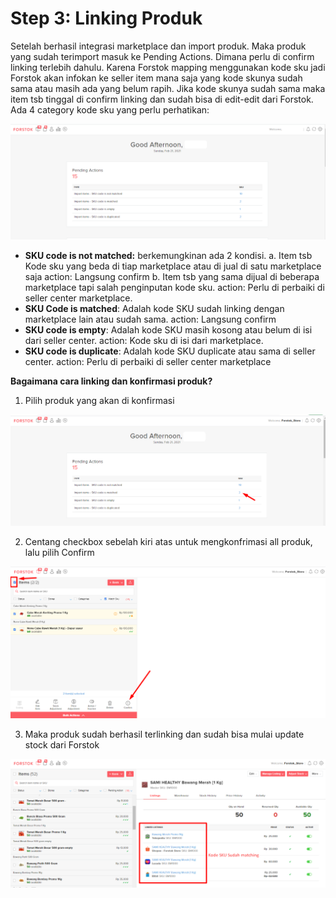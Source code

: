 # Step 3: Linking Produk

Setelah berhasil integrasi marketplace dan import produk. Maka produk yang sudah terimport masuk ke Pending Actions. Dimana perlu di confirm linking terlebih dahulu. Karena Forstok mapping menggunakan kode sku jadi Forstok akan infokan ke seller item mana saja yang kode skunya sudah sama atau masih ada yang belum rapih. Jika kode skunya sudah sama maka item tsb tinggal di confirm linking dan sudah bisa di edit-edit dari Forstok. Ada 4 category kode sku yang perlu perhatikan:

![](../../.gitbook/assets/image%20%2873%29.png)

* **SKU code is not matched:** berkemungkinan ada 2 kondisi. a. Item tsb Kode sku yang beda di tiap marketplace atau di jual di satu marketplace saja action: Langsung confirm b. Item tsb yang sama dijual di beberapa marketplace tapi salah penginputan kode sku. action: Perlu di perbaiki di seller center marketplace.
* **SKU Code is matched**: Adalah kode SKU sudah linking dengan marketplace lain atau sudah sama. action: Langsung confirm
* **SKU code is empty**: Adalah kode SKU masih kosong atau belum di isi dari seller center. action: Kode sku di isi dari marketplace.
* **SKU code is duplicate**: Adalah  kode SKU duplicate atau sama di seller center. action: Perlu di perbaiki di seller center marketplace

**Bagaimana cara linking dan konfirmasi produk?**

1. Pilih produk yang akan di konfirmasi

![](../../.gitbook/assets/image%20%28283%29.png)

2. Centang checkbox sebelah kiri atas untuk mengkonfrimasi all produk, lalu pilih Confirm

![](../../.gitbook/assets/image%20%2830%29.png)

3. Maka produk sudah berhasil terlinking dan sudah bisa mulai update stock dari Forstok

![](../../.gitbook/assets/image%20%283%29.png)

